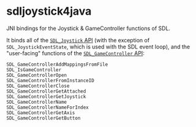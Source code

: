# sdljoystick4java

JNI bindings for the Joystick & GameController functions of SDL.

It binds all of the [`SDL_Joystick` API] (with the exception of `SDL_JoystickEventState`,
which is used with the SDL event loop), and the "user-facing" functions of the
[`SDL_GameController` API]:

    SDL_GameControllerAddMappingsFromFile
    SDL_IsGameController
    SDL_GameControllerOpen
    SDL_GameControllerFromInstanceID
    SDL_GameControllerClose
    SDL_GameControllerGetAttached
    SDL_GameControllerGetJoystick
    SDL_GameControllerName
    SDL_GameControllerNameForIndex
    SDL_GameControllerGetAxis
    SDL_GameControllerGetButton

[`SDL_Joystick` API]: https://wiki.libsdl.org/CategoryJoystick
[`SDL_GameController` API]: https://wiki.libsdl.org/CategoryGameController